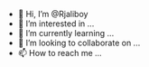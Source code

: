 - 👋 Hi, I’m @Rjaliboy
- 👀 I’m interested in ...
- 🌱 I’m currently learning ...
- 💞️ I’m looking to collaborate on ...
- 📫 How to reach me ...

<!---
Rjaliboy/Rjaliboy is a ✨ special ✨ repository because its `README.md` (this file) appears on your GitHub profile.
You can click the Preview link to take a look at your changes.
--->
